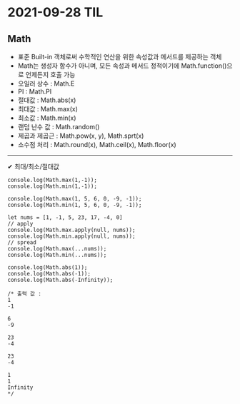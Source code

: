 # 2021-09-28 TIL

## Math
* 표준 Built-in 객체로써 수학적인 연산을 위한 속성값과 메서드를 제공하는 객체
* Math는 생성자 함수가 아니며, 모든 속성과 메서드 정적이기에 Math.function()으로 언제든지 호출 가능
* 오일러 상수 : Math.E
* PI : Math.PI
* 절대값 : Math.abs(x)
* 최대값 : Math.max(x)
* 최소값 : Math.min(x)
* 랜덤 난수 값 : Math.random()
* 제곱과 제곱근 : Math.pow(x, y), Math.sprt(x)
* 소수점 처리 : Math.round(x), Math.ceil(x), Math.floor(x)
***
✔ 최대/최소/절대값
~~~
console.log(Math.max(1,-1));
console.log(Math.min(1,-1));

console.log(Math.max(1, 5, 6, 0, -9, -1));
console.log(Math.min(1, 5, 6, 0, -9, -1));

let nums = [1, -1, 5, 23, 17, -4, 0]
// apply
console.log(Math.max.apply(null, nums));
console.log(Math.min.apply(null, nums));
// spread
console.log(Math.max(...nums));
console.log(Math.min(...nums));

console.log(Math.abs(1));
console.log(Math.abs(-1));
console.log(Math.abs(-Infinity));

/* 출력 값 :
1
-1

6
-9

23
-4

23
-4

1
1
Infinity
*/
